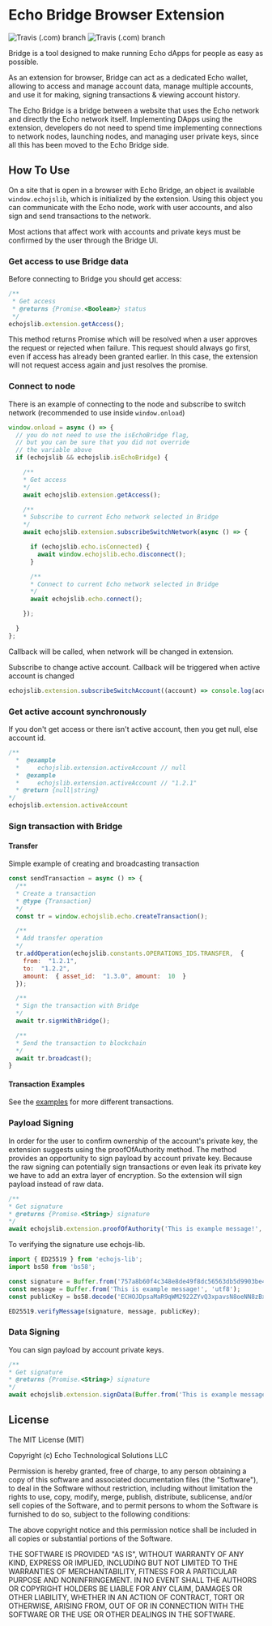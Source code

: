 # Echo Bridge Browser Extension

![Travis (.com) branch](https://img.shields.io/travis/com/echoprotocol/bridge-extension/master?label=build%20master)
![Travis (.com) branch](https://img.shields.io/travis/com/echoprotocol/bridge-extension/develop?label=build%20develop)

Bridge is a tool designed to make running Echo dApps for people as easy as possible.

As an extension for browser, Bridge can act as a dedicated Echo wallet,
allowing to access and manage account data, manage multiple accounts,
and use it for making, signing transactions & viewing account history.

The Echo Bridge is a bridge between a website that uses the Echo network
and directly the Echo network itself. Implementing DApps using the extension,
developers do not need to spend time implementing connections to network nodes,
launching nodes, and managing user private keys, since all this has been
moved to the Echo Bridge side.

## How To Use

On a site that is open in a browser with Echo Bridge, an object is available
`window.echojslib`, which is initialized by the extension. Using this object
you can communicate with the Echo node, work with user accounts, and also
sign and send transactions to the network.

Most actions that affect work with accounts and private keys must be confirmed
by the user through the Bridge UI.

### Get access to use Bridge data

Before connecting to Bridge you should get access:

```javascript
/**
 * Get access
 * @returns {Promise.<Boolean>} status
 */
echojslib.extension.getAccess();
```

This method returns Promise which will be resolved when a user approves the request or rejected when failure.
This request should always go first, even if access has already been granted earlier.
In this case, the extension will not request access again and just resolves the promise.

### Connect to node  

There is an example of connecting to the node and subscribe to switch network
(recommended to use inside `window.onload`)  

```javascript  
window.onload = async () => {
  // you do not need to use the isEchoBridge flag,
  // but you can be sure that you did not override
  // the variable above
  if (echojslib && echojslib.isEchoBridge) {

    /**
    * Get access
    */
    await echojslib.extension.getAccess();

    /**
    * Subscribe to current Echo network selected in Bridge
    */
    await echojslib.extension.subscribeSwitchNetwork(async () => {

      if (echojslib.echo.isConnected) {
        await window.echojslib.echo.disconnect();
      }

      /**
      * Connect to current Echo network selected in Bridge
      */
      await echojslib.echo.connect();

    });

  }
};  
```

Callback will be called, when network will be changed in extension.

Subscribe to change active account. Callback will be triggered when active account is changed

```javascript
echojslib.extension.subscribeSwitchAccount((account) => console.log(account))
```

### Get active account synchronously
If you don't get access or there isn't active account, then you get null, else account id.
```javascript
/**
  *  @example
  *     echojslib.extension.activeAccount // null
  *  @example
  *     echojslib.extension.activeAccount // "1.2.1"
  * @return {null|string}
*/
echojslib.extension.activeAccount
```
### Sign transaction with Bridge  

#### Transfer  

Simple example of creating and broadcasting transaction  

```javascript
const sendTransaction = async () => {
  /**
  * Create a transaction
  * @type {Transaction}
  */
  const tr = window.echojslib.echo.createTransaction();  

  /**
  * Add transfer operation
  */
  tr.addOperation(echojslib.constants.OPERATIONS_IDS.TRANSFER,  {   
    from:  "1.2.1",  
    to:  "1.2.2",   
    amount:  { asset_id:  "1.3.0", amount:  10  }
  });  

  /**
  * Sign the transaction with Bridge
  */
  await tr.signWithBridge();

  /**
  * Send the transaction to blockchain
  */
  await tr.broadcast();
}
```

#### Transaction Examples

See the [examples](./examples/examples.md) for more different transactions.

### Payload Signing
In order for the user to confirm ownership of the account's private key, the extension suggests using the proofOfAuthority method. The method provides an opportunity to sign payload by account private key. Because the raw signing can potentially sign transactions or even leak its private key we have to add an extra layer of encryption. So the extension will sign payload instead of raw data.

```javascript  
/**
* Get signature
* @returns {Promise.<String>} signature
*/
await echojslib.extension.proofOfAuthority('This is example message!', '1.2.134');
```

To verifying the signature use echojs-lib.

```javascript  
import { ED25519 } from 'echojs-lib';
import bs58 from 'bs58';

const signature = Buffer.from('757a8b60f4c348e8de49f8dc56563db5d9903be41c7aad145cc8be5c6f66804c168693232c0f150ef017bc01697fc0aca5000a04ac6756d36430aeaefe518b08', 'hex');
const message = Buffer.from('This is example message!', 'utf8');
const publicKey = bs58.decode('ECHOJDpsaMaR9qWM2922ZYvQ3xpavsN8oeNN8zBx1VNKdQBf'.slice(4));

ED25519.verifyMessage(signature, message, publicKey);
```

### Data Signing
You can sign payload by account private keys.

```javascript  
/**
* Get signature
* @returns {Promise.<String>} signature
*/
await echojslib.extension.signData(Buffer.from('This is example message!', 'utf8'), '1.2.134');
```

## License

The MIT License (MIT)

Copyright (c) Echo Technological Solutions LLC

Permission is hereby granted, free of charge, to any person obtaining a copy of
this software and associated documentation files (the "Software"), to deal in
the Software without restriction, including without limitation the rights to
use, copy, modify, merge, publish, distribute, sublicense, and/or sell copies of
the Software, and to permit persons to whom the Software is furnished to do so,
subject to the following conditions:

The above copyright notice and this permission notice shall be included in all
copies or substantial portions of the Software.

THE SOFTWARE IS PROVIDED "AS IS", WITHOUT WARRANTY OF ANY KIND, EXPRESS OR
IMPLIED, INCLUDING BUT NOT LIMITED TO THE WARRANTIES OF MERCHANTABILITY, FITNESS
FOR A PARTICULAR PURPOSE AND NONINFRINGEMENT. IN NO EVENT SHALL THE AUTHORS OR
COPYRIGHT HOLDERS BE LIABLE FOR ANY CLAIM, DAMAGES OR OTHER LIABILITY, WHETHER
IN AN ACTION OF CONTRACT, TORT OR OTHERWISE, ARISING FROM, OUT OF OR IN
CONNECTION WITH THE SOFTWARE OR THE USE OR OTHER DEALINGS IN THE SOFTWARE.
